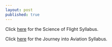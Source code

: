 ```yaml
---
layout: post
published: true
---
```


Click [here](https://cdn.fbsbx.com/v/t59.2708-21/39358429_251795762208468_2007800273468129280_n.pdf/Syllabus-for-Science-of-Flight-Fall-2018.pdf?_nc_cat=0&oh=3fd647246ee1030e4dbe0bef664979ae&oe=5B800A98&dl=1) for the Science of Flight Syllabus.

Click [here](https://cdn.fbsbx.com/v/t59.2708-21/39850412_302989263616173_1747659086511472640_n.pdf/Syllabus-for-Journey-Into-Aviation-History-Fall-2018.pdf?_nc_cat=0&oh=204cc606bdd6a3cd7932b281051fe84d&oe=5B80671D&dl=1) for the Journey into Aviation Syllabus.
